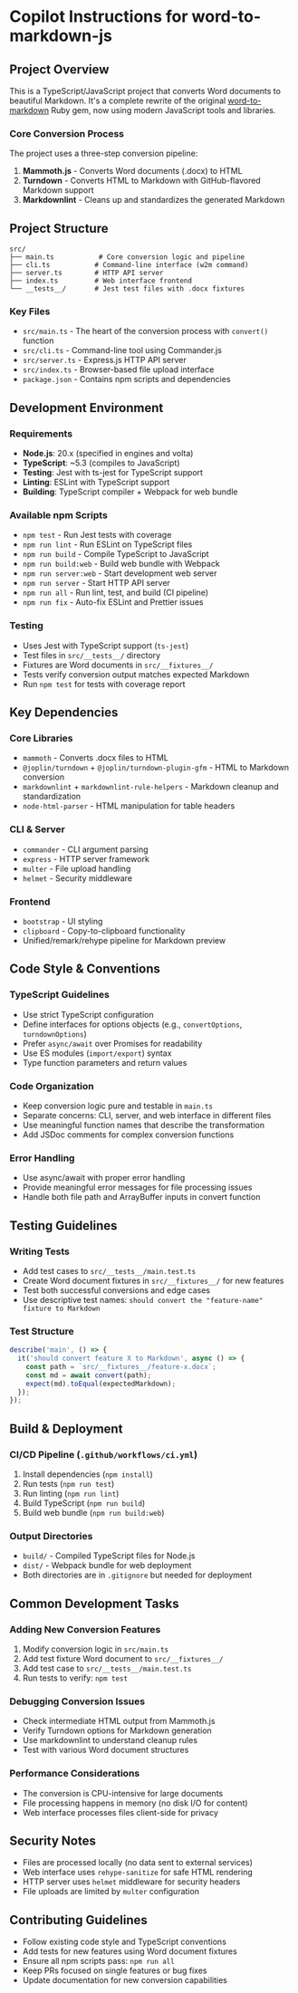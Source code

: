 # Copilot Instructions for word-to-markdown-js

## Project Overview

This is a TypeScript/JavaScript project that converts Word documents to beautiful Markdown. It's a complete rewrite of the original [word-to-markdown](https://github.com/benbalter/word-to-markdown) Ruby gem, now using modern JavaScript tools and libraries.

### Core Conversion Process

The project uses a three-step conversion pipeline:
1. **Mammoth.js** - Converts Word documents (.docx) to HTML
2. **Turndown** - Converts HTML to Markdown with GitHub-flavored Markdown support
3. **Markdownlint** - Cleans up and standardizes the generated Markdown

## Project Structure

```
src/
├── main.ts           # Core conversion logic and pipeline
├── cli.ts           # Command-line interface (w2m command)
├── server.ts        # HTTP API server
├── index.ts         # Web interface frontend
└── __tests__/       # Jest test files with .docx fixtures
```

### Key Files
- `src/main.ts` - The heart of the conversion process with `convert()` function
- `src/cli.ts` - Command-line tool using Commander.js
- `src/server.ts` - Express.js HTTP API server
- `src/index.ts` - Browser-based file upload interface
- `package.json` - Contains npm scripts and dependencies

## Development Environment

### Requirements
- **Node.js**: 20.x (specified in engines and volta)
- **TypeScript**: ~5.3 (compiles to JavaScript)
- **Testing**: Jest with ts-jest for TypeScript support
- **Linting**: ESLint with TypeScript support
- **Building**: TypeScript compiler + Webpack for web bundle

### Available npm Scripts
- `npm test` - Run Jest tests with coverage
- `npm run lint` - Run ESLint on TypeScript files
- `npm run build` - Compile TypeScript to JavaScript
- `npm run build:web` - Build web bundle with Webpack  
- `npm run server:web` - Start development web server
- `npm run server` - Start HTTP API server
- `npm run all` - Run lint, test, and build (CI pipeline)
- `npm run fix` - Auto-fix ESLint and Prettier issues

### Testing
- Uses Jest with TypeScript support (`ts-jest`)
- Test files in `src/__tests__/` directory
- Fixtures are Word documents in `src/__fixtures__/`
- Tests verify conversion output matches expected Markdown
- Run `npm test` for tests with coverage report

## Key Dependencies

### Core Libraries
- `mammoth` - Converts .docx files to HTML
- `@joplin/turndown` + `@joplin/turndown-plugin-gfm` - HTML to Markdown conversion
- `markdownlint` + `markdownlint-rule-helpers` - Markdown cleanup and standardization
- `node-html-parser` - HTML manipulation for table headers

### CLI & Server
- `commander` - CLI argument parsing
- `express` - HTTP server framework
- `multer` - File upload handling
- `helmet` - Security middleware

### Frontend
- `bootstrap` - UI styling
- `clipboard` - Copy-to-clipboard functionality
- Unified/remark/rehype pipeline for Markdown preview

## Code Style & Conventions

### TypeScript Guidelines
- Use strict TypeScript configuration
- Define interfaces for options objects (e.g., `convertOptions`, `turndownOptions`)
- Prefer `async/await` over Promises for readability
- Use ES modules (`import/export`) syntax
- Type function parameters and return values

### Code Organization
- Keep conversion logic pure and testable in `main.ts`
- Separate concerns: CLI, server, and web interface in different files
- Use meaningful function names that describe the transformation
- Add JSDoc comments for complex conversion functions

### Error Handling
- Use async/await with proper error handling
- Provide meaningful error messages for file processing issues
- Handle both file path and ArrayBuffer inputs in convert function

## Testing Guidelines

### Writing Tests
- Add test cases to `src/__tests__/main.test.ts`
- Create Word document fixtures in `src/__fixtures__/` for new features
- Test both successful conversions and edge cases
- Use descriptive test names: `should convert the "feature-name" fixture to Markdown`

### Test Structure
```typescript
describe('main', () => {
  it('should convert feature X to Markdown', async () => {
    const path = `src/__fixtures__/feature-x.docx`;
    const md = await convert(path);
    expect(md).toEqual(expectedMarkdown);
  });
});
```

## Build & Deployment

### CI/CD Pipeline (`.github/workflows/ci.yml`)
1. Install dependencies (`npm install`)
2. Run tests (`npm run test`)
3. Run linting (`npm run lint`)
4. Build TypeScript (`npm run build`)
5. Build web bundle (`npm run build:web`)

### Output Directories
- `build/` - Compiled TypeScript files for Node.js
- `dist/` - Webpack bundle for web deployment
- Both directories are in `.gitignore` but needed for deployment

## Common Development Tasks

### Adding New Conversion Features
1. Modify conversion logic in `src/main.ts`
2. Add test fixture Word document to `src/__fixtures__/`
3. Add test case to `src/__tests__/main.test.ts`
4. Run tests to verify: `npm test`

### Debugging Conversion Issues
- Check intermediate HTML output from Mammoth.js
- Verify Turndown options for Markdown generation
- Use markdownlint to understand cleanup rules
- Test with various Word document structures

### Performance Considerations
- The conversion is CPU-intensive for large documents
- File processing happens in memory (no disk I/O for content)
- Web interface processes files client-side for privacy

## Security Notes

- Files are processed locally (no data sent to external services)
- Web interface uses `rehype-sanitize` for safe HTML rendering
- HTTP server uses `helmet` middleware for security headers
- File uploads are limited by `multer` configuration

## Contributing Guidelines

- Follow existing code style and TypeScript conventions
- Add tests for new features using Word document fixtures
- Ensure all npm scripts pass: `npm run all`
- Keep PRs focused on single features or bug fixes
- Update documentation for new conversion capabilities